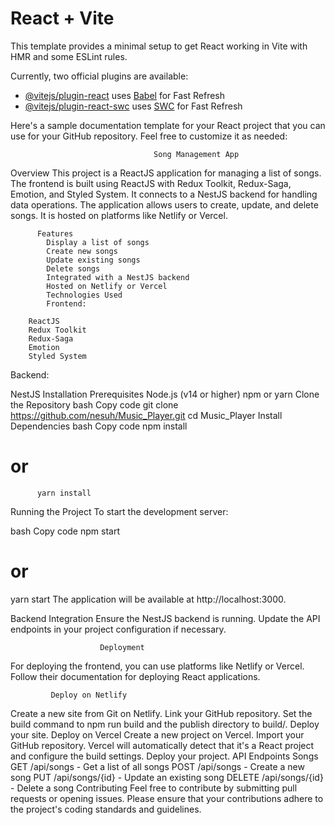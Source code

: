 # React + Vite

This template provides a minimal setup to get React working in Vite with HMR and some ESLint rules.

Currently, two official plugins are available:

- [@vitejs/plugin-react](https://github.com/vitejs/vite-plugin-react/blob/main/packages/plugin-react/README.md) uses [Babel](https://babeljs.io/) for Fast Refresh
- [@vitejs/plugin-react-swc](https://github.com/vitejs/vite-plugin-react-swc) uses [SWC](https://swc.rs/) for Fast Refresh



Here's a sample documentation template for your React project that you can use for your GitHub repository. Feel free to customize it as needed:

                                    Song Management App
Overview
This project is a ReactJS application for managing a list of songs. The frontend is built using ReactJS with Redux Toolkit, Redux-Saga, Emotion, and Styled System. It connects to a NestJS backend for handling data operations. The application allows users to create, update, and delete songs. It is hosted on platforms like Netlify or Vercel.

          Features
            Display a list of songs
            Create new songs
            Update existing songs
            Delete songs
            Integrated with a NestJS backend
            Hosted on Netlify or Vercel
            Technologies Used
            Frontend:
        
        ReactJS
        Redux Toolkit
        Redux-Saga
        Emotion
        Styled System
Backend:

NestJS
Installation
Prerequisites
Node.js (v14 or higher)
npm or yarn
Clone the Repository
bash
Copy code
git clone https://github.com/nesuh/Music_Player.git
cd Music_Player
             Install Dependencies
bash
Copy code
            npm install
# or
          yarn install
Running the Project
             To start the development server:

bash
     Copy code
    npm start
# or
yarn start
                The application will be available at http://localhost:3000.

Backend Integration
                 Ensure the NestJS backend is running. Update the API endpoints in your project configuration if necessary.

                        Deployment
For deploying the frontend, you can use platforms like Netlify or Vercel. Follow their documentation for deploying React applications.

             Deploy on Netlify
Create a new site from Git on Netlify.
Link your GitHub repository.
Set the build command to npm run build and the publish directory to build/.
Deploy your site.
Deploy on Vercel
Create a new project on Vercel.
Import your GitHub repository.
Vercel will automatically detect that it's a React project and configure the build settings.
Deploy your project.
API Endpoints
Songs
                          GET /api/songs - Get a list of all songs
                          POST /api/songs - Create a new song
                          PUT /api/songs/{id} - Update an existing song
                          DELETE /api/songs/{id} - Delete a song
                          Contributing
Feel free to contribute by submitting pull requests or opening issues. Please ensure that your contributions adhere to the project's coding standards and guidelines.
